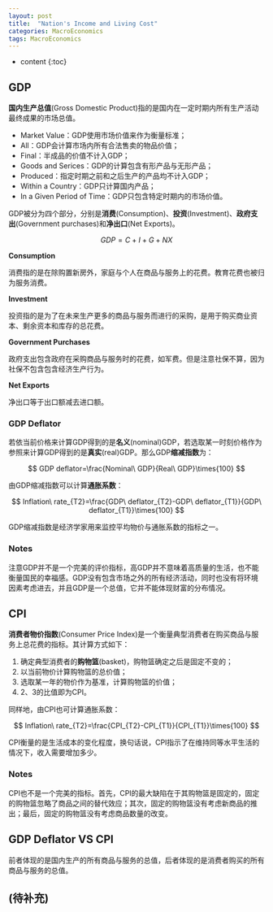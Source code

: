 ```yaml
---
layout: post
title:  "Nation's Income and Living Cost"
categories: MacroEconomics
tags: MacroEconomics 
---
```


* content
{:toc}

## GDP

**国内生产总值**(Gross Domestic Product)指的是国内在一定时期内所有生产活动最终成果的市场总值。

- Market Value：GDP使用市场价值来作为衡量标准；
- All：GDP会计算市场内所有合法售卖的物品价值；
- Final：半成品的价值不计入GDP；
- Goods and Serices：GDP的计算包含有形产品与无形产品；
- Produced：指定时期之前和之后生产的产品均不计入GDP；
- Within a Country：GDP只计算国内产品；
- In a Given Period of Time：GDP只包含特定时期内的市场价值。

GDP被分为四个部分，分别是**消费**(Consumption)、**投资**(Investment)、**政府支出**(Government purchases)和**净出口**(Net Exports)。

$$
GDP=C+I+G+NX
$$

**Consumption**

消费指的是在除购置新房外，家庭与个人在商品与服务上的花费。教育花费也被归为服务消费。

**Investment**

投资指的是为了在未来生产更多的商品与服务而进行的采购，是用于购买商业资本、剩余资本和库存的总花费。

**Government Purchases**

政府支出包含政府在采购商品与服务时的花费，如军费。但是注意社保不算，因为社保不包含包含经济生产行为。

**Net Exports**

净出口等于出口额减去进口额。

### GDP Deflator

若依当前价格来计算GDP得到的是**名义**(nominal)GDP，若选取某一时刻价格作为参照来计算GDP得到的是**真实**(real)GDP。那么GDP**缩减指数**为：

$$
GDP deflator=\frac{Nominal\ GDP}{Real\ GDP}\times{100}
$$

由GDP缩减指数可以计算**通胀系数**：

$$
Inflation\ rate_{T2}=\frac{GDP\ deflator_{T2}-GDP\ deflator_{T1}}{GDP\ deflator_{T1}}\times{100}
$$

GDP缩减指数是经济学家用来监控平均物价与通胀系数的指标之一。

### Notes

注意GDP并不是一个完美的评价指标，高GDP并不意味着高质量的生活，也不能衡量国民的幸福感。GDP没有包含市场之外的所有经济活动，同时也没有将环境因素考虑进去，并且GDP是一个总值，它并不能体现财富的分布情况。

## CPI

**消费者物价指数**(Consumer Price Index)是一个衡量典型消费者在购买商品与服务上总花费的指标。其计算方式如下：

1. 确定典型消费者的**购物篮**(basket)，购物篮确定之后是固定不变的；
2. 以当前物价计算购物篮的总价值；
3. 选取某一年的物价作为基准，计算购物篮的价值；
4. 2、3的比值即为CPI。

同样地，由CPI也可计算通胀系数：

$$
Inflation\ rate_{T2}=\frac{CPI_{T2}-CPI_{T1}}{CPI_{T1}}\times{100}
$$

CPI衡量的是生活成本的变化程度，换句话说，CPI指示了在维持同等水平生活的情况下，收入需要增加多少。

### Notes

CPI也不是一个完美的指标。首先，CPI的最大缺陷在于其购物篮是固定的，固定的购物篮忽略了商品之间的替代效应；其次，固定的购物篮没有考虑新商品的推出；最后，固定的购物篮没有考虑商品数量的改变。

## GDP Deflator VS CPI

前者体现的是国内生产的所有商品与服务的总值，后者体现的是消费者购买的所有商品与服务的总值。

## (待补充)
